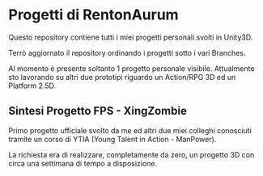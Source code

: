 # Progetti di RentonAurum

Questo repository contiene tutti i miei progetti personali svolti in Unity3D.

Terrò aggiornato il repository ordinando i progetti sotto i vari Branches.

Al momento è presente soltanto 1 progetto personale visibile. Attualmente sto lavorando su altri due prototipi riguardo un Action/RPG 3D ed un Platform 2.5D.

## Sintesi Progetto FPS - XingZombie

Primo progetto ufficiale svolto da me ed altri due miei colleghi conosciuti tramite un corso di YTIA (Young Talent in Action - ManPower).

La richiesta era di realizzare, completamente da zero, un progetto 3D con circa una settimana di tempo a disposizione.
